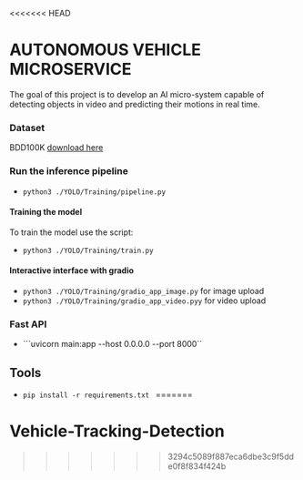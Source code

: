 <<<<<<< HEAD
# AUTONOMOUS VEHICLE MICROSERVICE

The goal of this project is to develop an AI micro-system capable of detecting objects in video and predicting their motions in real time.

### Dataset ###

BDD100K [download here](https://www.vis.xyz/bdd100k/s)

### Run the inference pipeline ###
* ```python3 ./YOLO/Training/pipeline.py```

#### Training the model #####

To train the model use the script:
* ```python3 ./YOLO/Training/train.py ```

#### Interactive interface with gradio ####

* ```python3 ./YOLO/Training/gradio_app_image.py``` for image upload
* ```python3 ./YOLO/Training/gradio_app_video.pyy``` for video upload

### Fast API ###
* ```uvicorn main:app --host 0.0.0.0 --port 8000`` 

## Tools ## 
* ```pip install -r requirements.txt ``` 
=======
# Vehicle-Tracking-Detection
>>>>>>> 3294c5089f887eca6dbe3c9f5dde0f8f834f424b

